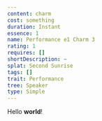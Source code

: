 ```yaml
---
content: charm
cost: something
duration: Instant
essence: 1
name: Performance e1 Charm 3
rating: 1
requires: []
shortDescription: ~
splat: Second Sunrise
tags: []
trait: Performance
tree: Speaker
type: Simple
---
```


Hello **world**!
